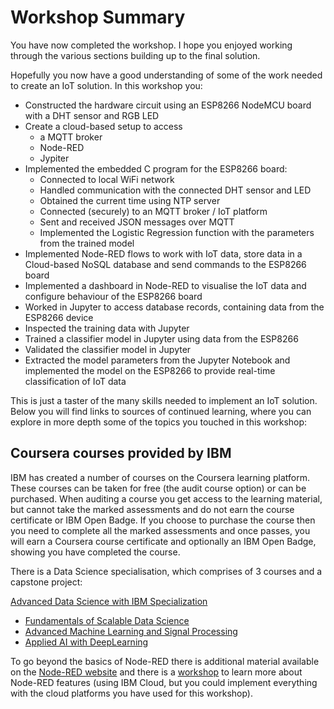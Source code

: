 
# Workshop Summary

You have now completed the workshop.  I hope you enjoyed working through the various sections building up to the final solution.

Hopefully you now have a good understanding of some of the work needed to create an IoT solution.  In this workshop you:

- Constructed the hardware circuit using an ESP8266 NodeMCU board with a DHT sensor and RGB LED
- Create a cloud-based setup to access 
  - a MQTT broker
  - Node-RED 
  - Jypiter
- Implemented the embedded C program for the ESP8266 board:
  - Connected to local WiFi network
  - Handled communication with the connected DHT sensor and LED
  - Obtained the current time using NTP server
  - Connected (securely) to an MQTT broker / IoT platform
  - Sent and received JSON messages over MQTT
  - Implemented the Logistic Regression function with the parameters from the trained model 
- Implemented Node-RED flows to work with IoT data, store data in a Cloud-based NoSQL database and send commands to the ESP8266 board
- Implemented a dashboard in Node-RED to visualise the IoT data and configure behaviour of the ESP8266 board
- Worked in Jupyter to access database records, containing data from the ESP8266 device
- Inspected the training data with Jupyter
- Trained a classifier model in Jupyter using data from the ESP8266
- Validated the classifier model in Jupyter
- Extracted the model parameters from the Jupyter Notebook and implemented the model on the ESP8266 to provide real-time classification of IoT data

This is just a taster of the many skills needed to implement an IoT solution.   Below you will find links to sources of continued learning, where you can explore in more depth some of the topics you touched in this workshop:

## Coursera courses provided by IBM

IBM has created a number of courses on the Coursera learning platform.  These courses can be taken for free (the audit course option) or can be purchased.  When auditing a course you get access to the learning material, but cannot take the marked assessments and do not earn the course certificate or IBM Open Badge.  If you choose to purchase the course then you need to complete all the marked assessments and once passes, you will earn a Coursera course certificate and optionally an IBM Open Badge, showing you have completed the course.  
  
There is a Data Science specialisation, which comprises of 3 courses and a capstone project:

[Advanced Data Science with IBM Specialization](https://www.coursera.org/specializations/advanced-data-science-ibm)

- [Fundamentals of Scalable Data Science](https://www.coursera.org/learn/ds)
- [Advanced Machine Learning and Signal Processing](https://www.coursera.org/learn/advanced-machine-learning-signal-processing)
- [Applied AI with DeepLearning](https://www.coursera.org/learn/ai)

To go beyond the basics of Node-RED there is additional material available on the [Node-RED website](https://nodered.org) and there is a [workshop](https://github.com/binnes/moreNodeRedWorkshop) to learn more about Node-RED features (using IBM Cloud, but you could implement everything with the cloud platforms you have used for this workshop).
